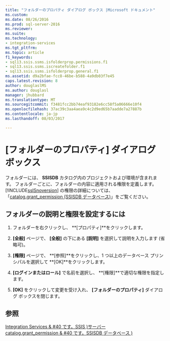 ```yaml
---
title: "フォルダーのプロパティ ダイアログ ボックス |Microsoft ドキュメント"
ms.custom: 
ms.date: 08/26/2016
ms.prod: sql-server-2016
ms.reviewer: 
ms.suite: 
ms.technology:
- integration-services
ms.tgt_pltfrm: 
ms.topic: article
f1_keywords:
- sql13.ssis.ssms.isfolderprop.permissions.f1
- sql13.ssis.ssms.iscreatefolder.f1
- sql13.ssis.ssms.isfolderprop.general.f1
ms.assetid: d9a2bfae-fcc8-46be-b588-4a9db03f7e45
caps.latest.revision: 8
author: douglaslMS
ms.author: douglasl
manager: jhubbard
ms.translationtype: MT
ms.sourcegitcommit: f3481fcc2bb74eaf93182e6cc58f5a06666e10f4
ms.openlocfilehash: 37ac39c3aa4aea9c4c2d9ed65b7aadde7a27887b
ms.contentlocale: ja-jp
ms.lasthandoff: 08/03/2017

---
```

# <a name="folder-properties-dialog-box"></a>[フォルダーのプロパティ] ダイアログ ボックス
  フォルダーには、 **SSISDB** カタログ内のプロジェクトおよび環境が含まれます。 フォルダーごとに、フォルダーの内容に適用される権限を定義します。 [!INCLUDE[ssISnoversion](../../includes/ssisnoversion-md.md)] の権限の詳細については、「[catalog.grant_permission &#40;SSISDB データベース&#41;](../../integration-services/system-stored-procedures/catalog-grant-permission-ssisdb-database.md)」をご覧ください。  
  
## <a name="to-set-folder-description-and-permissions"></a>フォルダーの説明と権限を設定するには  
  
1.  フォルダーを右クリックし、 **[プロパティ]**をクリックします。  
  
2.  **[全般]** ページで、 **[全般]** の下にある **[説明]** を選択して説明を入力します (省略可)。  
  
3.  **[権限]** ページで、 **[参照]**をクリックし、1 つ以上のデータベース プリンシパルを選択して **[OK]**をクリックします。  
  
4.  **[ログインまたはロール]** で名前を選択し、 **[権限]**で適切な権限を指定します。  
  
5.  **[OK]** をクリックして変更を受け入れ、 **[フォルダーのプロパティ]** ダイアログ ボックスを閉じます。  
  
## <a name="see-also"></a>参照  
 [Integration Services & #40 です。SSIS &#41;サーバー](https://msdn.microsoft.com/library/ms141134.aspx)   
 [catalog.grant_permission & #40 です。SSISDB データベース &#41;](../../integration-services/system-stored-procedures/catalog-grant-permission-ssisdb-database.md)  
  
  

